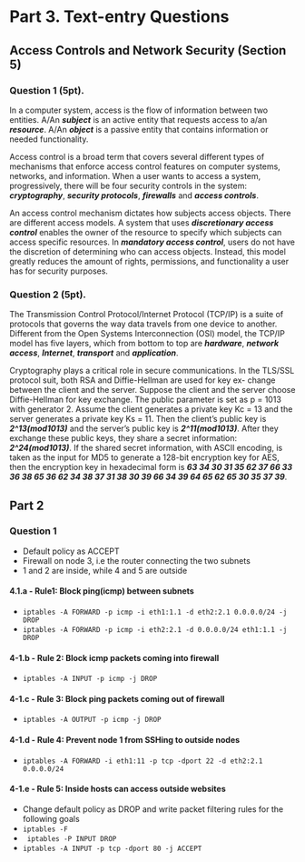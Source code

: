 # Part 3. Text-entry Questions
## Access Controls and Network Security (Section 5)
### Question 1 (5pt).

In a computer system, access is the flow of information between two entities. A/An ***subject*** is an active entity that requests access to a/an ***resource***. A/An ***object*** is a passive entity that contains information or needed functionality.

Access control is a broad term that covers several different types of mechanisms that enforce access control features on computer systems, networks, and information. When a user wants to access a system, progressively, there will be four security controls in the system:
***cryptography***, ***security protocols***, ***firewalls*** and ***access controls***.

An access control mechanism dictates how subjects access objects. There are different access models. A system that uses ***discretionary access control*** enables the owner of the resource to specify which subjects can access specific resources. In ***mandatory access control***, users do not have the discretion of determining who can access objects. Instead, this model greatly reduces the amount of rights, permissions, and functionality a user has for security purposes.

### Question 2 (5pt).
The Transmission Control Protocol/Internet Protocol (TCP/IP) is a suite of protocols that governs the way data travels from one device to another. Different from the Open Systems Interconnection (OSI) model, the TCP/IP model has five layers, which from bottom to top are ***hardware***, ***network access***, ***Internet***, ***transport*** and ***application***.

Cryptography plays a critical role in secure communications. In the
TLS/SSL protocol suit, both RSA and Diffie-Hellman are used for key ex- change between the client and the server. Suppose the client and the server choose Diffie-Hellman for key exchange. The public parameter is set as p = 1013 with generator 2. Assume the client generates a private key Kc = 13 and the server generates a private key Ks = 11. Then the client’s public key is ***2^13(mod1013)*** and the server’s public key is ***2^11(mod1013)***. After they exchange these public keys, they share a secret information: ***2^24(mod1013)***. If the shared secret information, with ASCII encoding, is taken as the input for MD5 to generate a 128-bit encryption key for AES, then the encryption key in hexadecimal form is ***63 34 30 31 35 62 37 66 33 36 38 65 36 62 34 38 37 31 38 30 39 66 34 39 64 65 62 65 30 35 37 39***.

## Part 2
### Question 1

* Default policy as ACCEPT
* Firewall on node 3, i.e the router connecting the two subnets
* 1 and 2 are inside, while 4 and 5 are outside 

#### 4.1.a - Rule1: Block ping(icmp) between subnets

* ```iptables -A FORWARD -p icmp -i eth1:1.1 -d eth2:2.1 0.0.0.0/24 -j DROP```
* ```iptables -A FORWARD -p icmp -i eth2:2.1 -d 0.0.0.0/24 eth1:1.1 -j DROP```

#### 4-1.b - Rule 2: Block icmp packets coming into firewall

* ```iptables -A INPUT -p icmp -j DROP```

#### 4-1.c - Rule 3: Block ping packets coming out of firewall

* ```iptables -A OUTPUT -p icmp -j DROP```

#### 4-1.d - Rule 4: Prevent node 1 from SSHing to outside nodes

* ```iptables -A FORWARD -i eth1:11 -p tcp -dport 22 -d eth2:2.1 0.0.0.0/24```

#### 4-1.e - Rule 5: Inside hosts can access outside websites

* Change default policy as DROP and write packet filtering rules for the following goals
* ```iptables -F```
* ``` iptables -P INPUT DROP```
* ```iptables -A INPUT -p tcp -dport 80 -j ACCEPT```